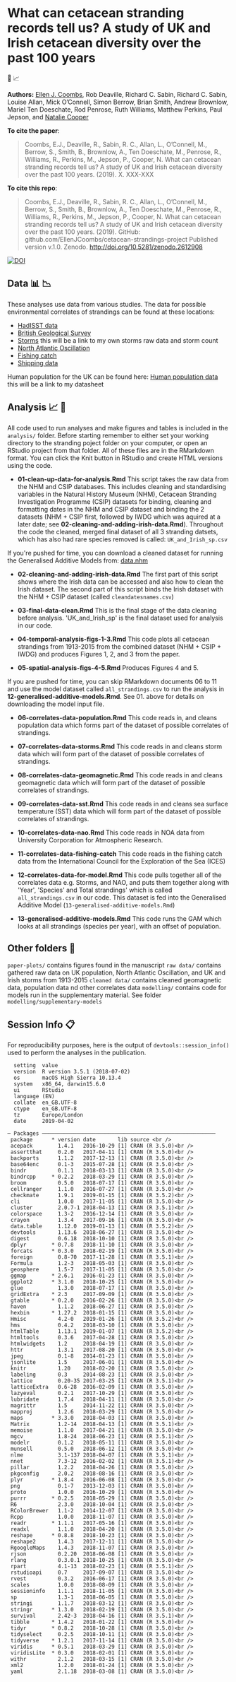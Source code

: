 # What can cetacean stranding records tell us? A study of UK and Irish cetacean diversity over the past 100 years

:whale2: :chart_with_upwards_trend:



__Authors:__
[Ellen J. Coombs](mailto:ellen.coombs.14@ucl.ac.uk), Rob Deaville, Richard C. Sabin, Richard C. Sabin, Louise Allan, Mick O’Connell, Simon Berrow, Brian Smith, Andrew Brownlow, Mariel Ten Doeschate, Rod Penrose, Ruth Williams, Matthew Perkins, Paul Jepson, and [Natalie Cooper](https://github.com/nhcooper123)


__To cite the paper__: 
> Coombs, E.J., Deaville, R., Sabin, R. C., Allan, L., O’Connell, M., Berrow, S., Smith, B., Brownlow, A., Ten Doeschate, M., Penrose, R., Williams, R., Perkins, M., Jepson, P., Cooper, N. What can cetacean stranding records tell us? A study of UK and Irish cetacean diversity over the past 100 years. (2019). X. XXX-XXX 


__To cite this repo__: 
> Coombs, E.J., Deaville, R., Sabin, R. C., Allan, L., O’Connell, M., Berrow, S., Smith, B., Brownlow, A., Ten Doeschate, M., Penrose, R., Williams, R., Perkins, M., Jepson, P., Cooper, N. What can cetacean stranding records tell us? A study of UK and Irish cetacean diversity over the past 100 years. (2019). GitHub: github.com/EllenJCoombs/cetacean-strandings-project Published version v.1.0. Zenodo. http://doi.org/10.5281/zenodo.2612908

[![DOI](https://zenodo.org/badge/DOI/10.5281/zenodo.2612908.svg)](https://doi.org/10.5281/zenodo.2612908)


## Data :bar_chart: :chart_with_downwards_trend: 

These analyses use data from various studies. The data for possible environmental correlates of strandings can be found at these locations: 

- [HadISST data](https://www.metoffice.gov.uk/hadobs/hadisst/data/download.html)
- [British Geological Survey](http://www.geomag.bgs.ac.uk/data_service/data/magnetic_indices/k_indices.html)
- [Storms](../blob/master/LICENSE) this will be a link to my own storms raw data and storm count
- [North Atlantic Oscillation](https://climatedataguide.ucar.edu/sites/default/files/nao_station_annual.txt)
- [Fishing catch](https://www.ices.dk/marine-data/dataset-collections/Pages/Fish-catch-and-stock-assessment.aspx) 
- [Shipping data](https://www.gov.uk/government/collections/maritime-and-shipping-statistics)

Human population for the UK can be found here: 
[Human population data](../blob/master/LICENSE) this will be a link to my datasheet 


## Analysis :chart_with_upwards_trend: :whale2:
All code used to run analyses and make figures and tables is included in the `analysis/` folder. Before starting remember to either set your working directory to the stranding poject folder on your computer, or open an RStudio project from that folder. All of these files are in the RMarkdown format. You can click the Knit button in RStudio and create HTML versions using the code. 

* **01-clean-up-data-for-analysis.Rmd** This script takes the raw data from the NHM and CSIP databases. This includes cleaning and standardising variables in the Natural History Museum (NHM), Cetacean Stranding Investigation Programme (CSIP) datasets for binding, cleaning and formatting dates in the NHM and CSIP dataset and binding the 2 datasets (NHM + CSIP first, followed by IWDG which was aquired at a later date; see **02-cleaning-and-adding-irish-data.Rmd**). Throughout the code  the cleaned, merged final dataset of all 3 stranding datsets, which has also had rare species removed is called: `UK_and_Irish_sp.csv`

If you're pushed for time, you can download a cleaned dataset for running the Generalised Additive Models from: [data.nhm](https://data.nhm.ac.uk/dataset/what-can-cetacean-stranding-records-tell-us)

* **02-cleaning-and-adding-irish-data.Rmd** The first part of this script shows where the Irish data can be accessed and also how to clean the Irish dataset. The second part of this script binds the Irish dataset with the NHM + CSIP dataset (called `cleandatesnames.csv`)

* **03-final-data-clean.Rmd** This is the final stage of the data cleaning before analysis.
'UK_and_Irish_sp' is the final dataset used for analysis in our code. 

* **04-temporal-analysis-figs-1-3.Rmd** This code plots all cetacean strandings from 1913-2015 from the combined dataset (NHM + CSIP + IWDG) and produces Figures 1, 2, and 3 from the paper. 

* **05-spatial-analysis-figs-4-5.Rmd** Produces Figures 4 and 5. 

If you are pushed for time, you can skip RMarkdown documents 06 to 11 and use the model dataset called `all_strandings.csv` to run the analysis in **12-generalised-additive-models.Rmd**. See 01. above for details on downloading the model input file. 

* **06-correlates-data-population.Rmd** This code reads in, and cleans population data which forms part of the dataset of possible correlates of strandings.

* **07-correlates-data-storms.Rmd** This code reads in and cleans storm data which will form part of the dataset of possible correlates of strandings. 

* **08-correlates-data-geomagnetic.Rmd** This code reads in and cleans geomagnetic data which will form part of the dataset of possible correlates of strandings. 

* **09-correlates-data-sst.Rmd** This code reads in and cleans sea surface temperature (SST) data which will form part of the dataset of possible correlates of strandings. 

* **10-correlates-data-nao.Rmd** This code reads in NOA data from University Corporation for Atmospheric Research.

* **11-correlates-data-fishing-catch** This code reads in the fishing catch data from the International Council for the Exploration of the Sea (ICES)

* **12-correlates-data-for-model.Rmd** This code pulls together all of the correlates data e.g. Storms, and NAO, and puts them together along with 'Year', 'Species' and Total strandings' which is called `all_strandings.csv` in our code. This dataset is fed into the Generalised Additive Model (`13-generalised-additive-models.Rmd`)

* **13-generalised-additive-models.Rmd** This code runs the GAM which looks at all strandings (species per year), with an offset of population.

## Other folders :file_folder:
`paper-plots/` contains figures found in the manuscript 
`raw data/` contains gathered raw data on UK population, North Atlantic Oscillation, and UK and Irish storms from 1913-2015
`cleaned data/` contains cleaned geomagnetic data, population data nd other correlates data
`modelling/` contains code for models run in the supplementary material. See folder `modelling/supplementary-models`

## Session Info :clipboard:
For reproducibility purposes, here is the output of `devtools::session_info()` used to perform the analyses in the publication. 

```{r}
  setting  value                       
  version  R version 3.5.1 (2018-07-02)
  os       macOS High Sierra 10.13.4   
  system   x86_64, darwin15.6.0        
  ui       RStudio                     
  language (EN)                        
  collate  en_GB.UTF-8                 
  ctype    en_GB.UTF-8                 
  tz       Europe/London               
  date     2019-04-02                  

─ Packages ───────────────────────────────────────────────────────
 package      * version date       lib source <br />       
 acepack        1.4.1   2016-10-29 [1] CRAN (R 3.5.0)<br />
 assertthat     0.2.0   2017-04-11 [1] CRAN (R 3.5.0)<br />
 backports      1.1.2   2017-12-13 [1] CRAN (R 3.5.0)<br />
 base64enc      0.1-3   2015-07-28 [1] CRAN (R 3.5.0)<br />
 bindr          0.1.1   2018-03-13 [1] CRAN (R 3.5.0)<br />
 bindrcpp     * 0.2.2   2018-03-29 [1] CRAN (R 3.5.0)<br />
 broom          0.5.0   2018-07-17 [1] CRAN (R 3.5.0)<br />
 cellranger     1.1.0   2016-07-27 [1] CRAN (R 3.5.0)<br />
 checkmate      1.9.1   2019-01-15 [1] CRAN (R 3.5.2)<br />
 cli            1.0.0   2017-11-05 [1] CRAN (R 3.5.0)<br />
 cluster        2.0.7-1 2018-04-13 [1] CRAN (R 3.5.1)<br />
 colorspace     1.3-2   2016-12-14 [1] CRAN (R 3.5.0)<br />
 crayon         1.3.4   2017-09-16 [1] CRAN (R 3.5.0)<br />
 data.table     1.12.0  2019-01-13 [1] CRAN (R 3.5.2)<br />
 devtools       1.13.6  2018-06-27 [1] CRAN (R 3.5.0)<br />
 digest         0.6.18  2018-10-10 [1] CRAN (R 3.5.0)<br />
 dplyr        * 0.7.8   2018-11-10 [1] CRAN (R 3.5.0)<br />
 forcats      * 0.3.0   2018-02-19 [1] CRAN (R 3.5.0)<br />
 foreign        0.8-70  2017-11-28 [1] CRAN (R 3.5.1)<br />
 Formula        1.2-3   2018-05-03 [1] CRAN (R 3.5.0)<br />
 geosphere      1.5-7   2017-11-05 [1] CRAN (R 3.5.0)<br />
 ggmap        * 2.6.1   2016-01-23 [1] CRAN (R 3.5.0)<br />
 ggplot2      * 3.1.0   2018-10-25 [1] CRAN (R 3.5.0)<br />
 glue           1.3.0   2018-07-17 [1] CRAN (R 3.5.0)<br />
 gridExtra    * 2.3     2017-09-09 [1] CRAN (R 3.5.0)<br />
 gtable       * 0.2.0   2016-02-26 [1] CRAN (R 3.5.0)<br />
 haven          1.1.2   2018-06-27 [1] CRAN (R 3.5.0)<br />
 hexbin       * 1.27.2  2018-01-15 [1] CRAN (R 3.5.0)<br />
 Hmisc          4.2-0   2019-01-26 [1] CRAN (R 3.5.2)<br />
 hms            0.4.2   2018-03-10 [1] CRAN (R 3.5.0)<br />
 htmlTable      1.13.1  2019-01-07 [1] CRAN (R 3.5.2)<br />
 htmltools      0.3.6   2017-04-28 [1] CRAN (R 3.5.0)<br />
 htmlwidgets    1.2     2018-04-19 [1] CRAN (R 3.5.0)<br />
 httr           1.3.1   2017-08-20 [1] CRAN (R 3.5.0)<br />
 jpeg           0.1-8   2014-01-23 [1] CRAN (R 3.5.0)<br />
 jsonlite       1.5     2017-06-01 [1] CRAN (R 3.5.0)<br />
 knitr          1.20    2018-02-20 [1] CRAN (R 3.5.0)<br />
 labeling       0.3     2014-08-23 [1] CRAN (R 3.5.0)<br />
 lattice        0.20-35 2017-03-25 [1] CRAN (R 3.5.1)<br />
 latticeExtra   0.6-28  2016-02-09 [1] CRAN (R 3.5.0)<br />
 lazyeval       0.2.1   2017-10-29 [1] CRAN (R 3.5.0)<br />
 lubridate      1.7.4   2018-04-11 [1] CRAN (R 3.5.0)<br />
 magrittr       1.5     2014-11-22 [1] CRAN (R 3.5.0)<br />
 mapproj        1.2.6   2018-03-29 [1] CRAN (R 3.5.0)<br />
 maps         * 3.3.0   2018-04-03 [1] CRAN (R 3.5.0)<br />
 Matrix         1.2-14  2018-04-13 [1] CRAN (R 3.5.1)<br />
 memoise        1.1.0   2017-04-21 [1] CRAN (R 3.5.0)<br />
 mgcv           1.8-24  2018-06-23 [1] CRAN (R 3.5.1)<br />
 modelr         0.1.2   2018-05-11 [1] CRAN (R 3.5.0)<br />
 munsell        0.5.0   2018-06-12 [1] CRAN (R 3.5.0)<br />
 nlme           3.1-137 2018-04-07 [1] CRAN (R 3.5.1)<br />
 nnet           7.3-12  2016-02-02 [1] CRAN (R 3.5.1)<br />
 pillar         1.2.2   2018-04-26 [1] CRAN (R 3.5.0)<br />
 pkgconfig      2.0.2   2018-08-16 [1] CRAN (R 3.5.0)<br />
 plyr         * 1.8.4   2016-06-08 [1] CRAN (R 3.5.0)<br />
 png            0.1-7   2013-12-03 [1] CRAN (R 3.5.0)<br />
 proto          1.0.0   2016-10-29 [1] CRAN (R 3.5.0)<br />
 purrr        * 0.2.5   2018-05-29 [1] CRAN (R 3.5.0)<br />
 R6             2.3.0   2018-10-04 [1] CRAN (R 3.5.0)<br />
 RColorBrewer   1.1-2   2014-12-07 [1] CRAN (R 3.5.0)<br />
 Rcpp           1.0.0   2018-11-07 [1] CRAN (R 3.5.0)<br />
 readr        * 1.1.1   2017-05-16 [1] CRAN (R 3.5.0)<br />
 readxl         1.1.0   2018-04-20 [1] CRAN (R 3.5.0)<br />
 reshape      * 0.8.8   2018-10-23 [1] CRAN (R 3.5.0)<br />
 reshape2       1.4.3   2017-12-11 [1] CRAN (R 3.5.0)<br />
 RgoogleMaps    1.4.3   2018-11-07 [1] CRAN (R 3.5.0)<br />
 rjson          0.2.20  2018-06-08 [1] CRAN (R 3.5.0)<br />
 rlang          0.3.0.1 2018-10-25 [1] CRAN (R 3.5.0)<br />
 rpart          4.1-13  2018-02-23 [1] CRAN (R 3.5.1)<br />
 rstudioapi     0.7     2017-09-07 [1] CRAN (R 3.5.0)<br />
 rvest          0.3.2   2016-06-17 [1] CRAN (R 3.5.0)<br />
 scales         1.0.0   2018-08-09 [1] CRAN (R 3.5.0)<br />
 sessioninfo    1.1.1   2018-11-05 [1] CRAN (R 3.5.0)<br />
 sp             1.3-1   2018-06-05 [1] CRAN (R 3.5.0)<br />
 stringi        1.1.7   2018-03-12 [1] CRAN (R 3.5.0)<br />
 stringr      * 1.3.0   2018-02-19 [1] CRAN (R 3.5.0)<br />
 survival       2.42-3  2018-04-16 [1] CRAN (R 3.5.1)<br />
 tibble       * 1.4.2   2018-01-22 [1] CRAN (R 3.5.0)<br />
 tidyr        * 0.8.2   2018-10-28 [1] CRAN (R 3.5.0)<br />
 tidyselect     0.2.5   2018-10-11 [1] CRAN (R 3.5.0)<br />
 tidyverse    * 1.2.1   2017-11-14 [1] CRAN (R 3.5.0)<br />
 viridis      * 0.5.1   2018-03-29 [1] CRAN (R 3.5.0)<br />
 viridisLite  * 0.3.0   2018-02-01 [1] CRAN (R 3.5.0)<br />
 withr          2.1.2   2018-03-15 [1] CRAN (R 3.5.0)<br />
 xml2           1.2.0   2018-01-24 [1] CRAN (R 3.5.0)<br />
 yaml           2.1.18  2018-03-08 [1] CRAN (R 3.5.0)<br />

```
